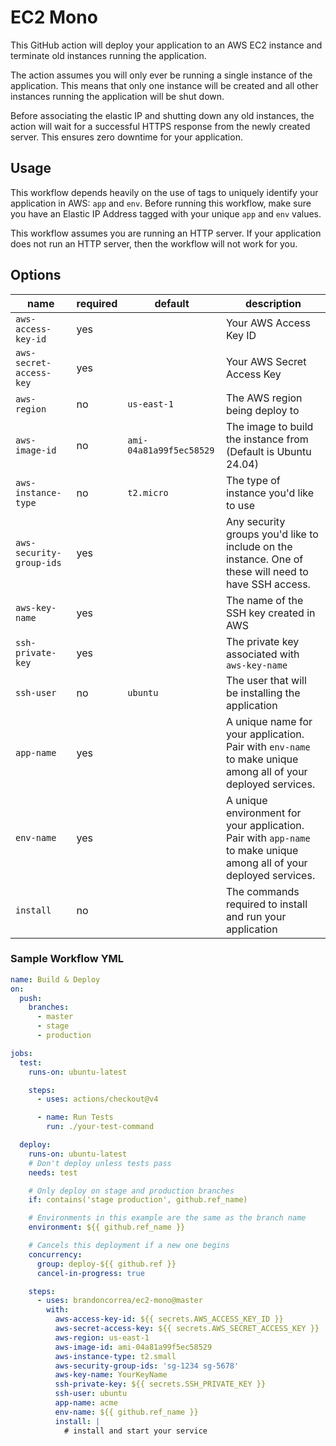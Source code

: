 # EC2 Mono

This GitHub action will deploy your application to an AWS EC2 instance and terminate old instances running the
application.

The action assumes you will only ever be running a single instance of the application. This means that only one instance
will be created and all other instances running the application will be shut down.

Before associating the elastic IP and shutting down any old instances, the action will wait for a successful HTTPS
response from the newly created server. This ensures zero downtime for your application.

## Usage

This workflow depends heavily on the use of tags to uniquely identify your application in AWS: `app` and `env`. Before
running this workflow, make sure you have an Elastic IP Address tagged with your unique `app` and `env` values.

This workflow assumes you are running an HTTP server. If your application does not run an HTTP server, then the workflow
will not work for you.

## Options

| name                     | required | default                 | description                                                                                                         |
|--------------------------|----------|-------------------------|---------------------------------------------------------------------------------------------------------------------|
| `aws-access-key-id`      | yes      |                         | Your AWS Access Key ID                                                                                              |
| `aws-secret-access-key`  | yes      |                         | Your AWS Secret Access Key                                                                                          |
| `aws-region`             | no       | `us-east-1`             | The AWS region being deploy to                                                                                      |
| `aws-image-id`           | no       | `ami-04a81a99f5ec58529` | The image to build the instance from (Default is Ubuntu 24.04)                                                      |
| `aws-instance-type`      | no       | `t2.micro`              | The type of instance you'd like to use                                                                              |
| `aws-security-group-ids` | yes      |                         | Any security groups you'd like to include on the instance. One of these will need to have SSH access.               |
| `aws-key-name`           | yes      |                         | The name of the SSH key created in AWS                                                                              |
| `ssh-private-key`        | yes      |                         | The private key associated with `aws-key-name`                                                                      |
| `ssh-user`               | no       | `ubuntu`                | The user that will be installing the application                                                                    |
| `app-name`               | yes      |                         | A unique name for your application. Pair with `env-name` to make unique among all of your deployed services.        |
| `env-name`               | yes      |                         | A unique environment for your application. Pair with `app-name` to make unique among all of your deployed services. |
| `install`                | no       |                         | The commands required to install and run your application                                                           |

### Sample Workflow YML

```yml
name: Build & Deploy
on:
  push:
    branches:
      - master
      - stage
      - production

jobs:
  test:
    runs-on: ubuntu-latest

    steps:
      - uses: actions/checkout@v4

      - name: Run Tests
        run: ./your-test-command

  deploy:
    runs-on: ubuntu-latest
    # Don't deploy unless tests pass
    needs: test

    # Only deploy on stage and production branches
    if: contains('stage production', github.ref_name)

    # Environments in this example are the same as the branch name
    environment: ${{ github.ref_name }}

    # Cancels this deployment if a new one begins
    concurrency:
      group: deploy-${{ github.ref }}
      cancel-in-progress: true

    steps:
      - uses: brandoncorrea/ec2-mono@master
        with:
          aws-access-key-id: ${{ secrets.AWS_ACCESS_KEY_ID }}
          aws-secret-access-key: ${{ secrets.AWS_SECRET_ACCESS_KEY }}
          aws-region: us-east-1
          aws-image-id: ami-04a81a99f5ec58529
          aws-instance-type: t2.small
          aws-security-group-ids: 'sg-1234 sg-5678'
          aws-key-name: YourKeyName
          ssh-private-key: ${{ secrets.SSH_PRIVATE_KEY }}
          ssh-user: ubuntu
          app-name: acme
          env-name: ${{ github.ref_name }}
          install: |
            # install and start your service
```
